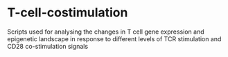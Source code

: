# T-cell-costimulation
Scripts used for analysing the changes in T cell gene expression and epigenetic landscape in response to different levels of TCR stimulation and CD28 co-stimulation signals
